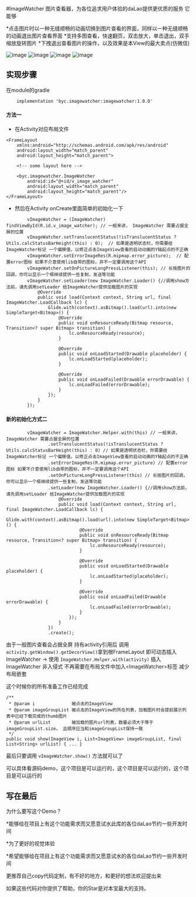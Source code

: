 #ImageWatcher
图片查看器，为各位追求用户体验的daLao提供更优质的服务
它能够

*点击图片时以一种无缝顺畅的动画切换到图片查看的界面，同样以一种无缝顺畅的动画退出图片查看界面
*支持多图查看，快速翻页，双击放大，单击退出，双手缩放旋转图片
*下拽退出查看图片的操作，以及效果是本View的最大卖点(仿微信)

![image](https://github.com/byc4426/ImageWatcher/blob/master/previews/111.gif)
![image](https://github.com/byc4426/ImageWatcher/blob/master/previews/222.gif)
![image](https://github.com/byc4426/ImageWatcher/blob/master/previews/333.gif)
![image](https://github.com/byc4426/ImageWatcher/blob/master/previews/444.gif)



## 实现步骤

在module的gradle
```
    implementation 'byc.imagewatcher:imagewatcher:1.0.0'
```

#### 方法一
* 在Activity对应布局文件
```
<FrameLayout
    xmlns:android="http://schemas.android.com/apk/res/android"
    android:layout_width="match_parent"
    android:layout_height="match_parent">

    <!-- some layout here -->

    <byc.imagewatcher.ImageWatcher
        android:id="@+id/v_image_watcher"
        android:layout_width="match_parent"
        android:layout_height="match_parent"/>
</FrameLayout>
```

* 然后在Activity onCreate里面简单的初始化一下

```
        vImageWatcher = (ImageWatcher) findViewById(R.id.v_image_watcher); // 一般来讲， ImageWatcher 需要占据全屏的位置
        vImageWatcher.setTranslucentStatus(!isTranslucentStatus ? Utils.calcStatusBarHeight(this) : 0);  // 如果是透明状态栏，你需要给ImageWatcher标记 一个偏移值，以修正点击ImageView查看的启动动画的Y轴起点的不正确
        vImageWatcher.setErrorImageRes(R.mipmap.error_picture);  // 配置error图标 如果不介意使用lib自带的图标，并不一定要调用这个API
        vImageWatcher.setOnPictureLongPressListener(this); // 长按图片的回调，你可以显示一个框继续提供一些复制，发送等功能
        vImageWatcher.setLoader(new ImageWatcher.Loader() {//调用show方法前，请先调用setLoader 给ImageWatcher提供加载图片的实现
            @Override
            public void load(Context context, String url, final ImageWatcher.LoadCallback lc) {
                Glide.with(context).asBitmap().load(url).into(new SimpleTarget<Bitmap>() {
                    @Override
                    public void onResourceReady(Bitmap resource, Transition<? super Bitmap> transition) {
                        lc.onResourceReady(resource);
                    }

                    @Override
                    public void onLoadStarted(Drawable placeholder) {
                        lc.onLoadStarted(placeholder);
                    }

                    @Override
                    public void onLoadFailed(Drawable errorDrawable) {
                        lc.onLoadFailed(errorDrawable);
                    }
                });
            }
        });
```

#### 新的初始化方式二
```
        vImageWatcher = ImageWatcher.Helper.with(this) // 一般来讲， ImageWatcher 需要占据全屏的位置
                .setTranslucentStatus(!isTranslucentStatus ? Utils.calcStatusBarHeight(this) : 0) // 如果是透明状态栏，你需要给ImageWatcher标记 一个偏移值，以修正点击ImageView查看的启动动画的Y轴起点的不正确
                .setErrorImageRes(R.mipmap.error_picture) // 配置error图标 如果不介意使用lib自带的图标，并不一定要调用这个API
                .setOnPictureLongPressListener(this) // 长按图片的回调，你可以显示一个框继续提供一些复制，发送等功能
                .setLoader(new ImageWatcher.Loader() {//调用show方法前，请先调用setLoader 给ImageWatcher提供加载图片的实现
                    @Override
                    public void load(Context context, String url, final ImageWatcher.LoadCallback lc) {
                        Glide.with(context).asBitmap().load(url).into(new SimpleTarget<Bitmap>() {
                            @Override
                            public void onResourceReady(Bitmap resource, Transition<? super Bitmap> transition) {
                                lc.onResourceReady(resource);
                            }

                            @Override
                            public void onLoadStarted(Drawable placeholder) {
                                lc.onLoadStarted(placeholder);
                            }

                            @Override
                            public void onLoadFailed(Drawable errorDrawable) {
                                lc.onLoadFailed(errorDrawable);
                            }
                        });
                    }
                })
                .create();
```

由于一般图片查看会占据全屏
持有activity引用后 调用`activity.getWindow().getDecorView()`拿到根FrameLayout
即可动态插入ImageWatcher -> 使用 `ImageWatcher.Helper.with(activity)` 插入ImageWatcher
非入侵式 不再需要在布局文件中加入&lt;ImageWatcher&gt;标签 减少布局嵌套


这个时候你的所有准备工作已经完成
```
/**
 * @param i              被点击的ImageView
 * @param imageGroupList 被点击的ImageView的所在列表，加载图片时会提前展示列表中已经下载完成的thumb图片
 * @param urlList        被加载的图片url列表，数量必须大于等于 imageGroupList.size。 且顺序应当和imageGroupList保持一致
 */
public void show(ImageView i, List<ImageView> imageGroupList, final List<String> urlList) { ... }
```

最后只要调用 `vImageWatcher.show()` 方法就可以了

可以具体看源码demo，这个项目是可以运行的，这个项目是可以运行的，这个项目是可以运行的


## 写在最后
为什么要写这个Demo？

*能够给在项目上有这个功能需求而又愿意试水此库的各位daLao节约一些开发时间

*为了更好的视觉体验

*希望能够给在项目上有这个功能需求而又愿意试水的各位daLao节约一些开发时间

更推荐自己copy代码定制，有不好的地方，和更好的想法欢迎提出来

如果这些代码对你提供了帮助，你的Star是对本宝最大的支持。
